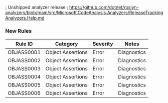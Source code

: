 ﻿; Unshipped analyzer release
; https://github.com/dotnet/roslyn-analyzers/blob/main/src/Microsoft.CodeAnalysis.Analyzers/ReleaseTrackingAnalyzers.Help.md

### New Rules

Rule ID | Category | Severity | Notes
--------|----------|----------|-------
OBJASS0001 | Object Assertions | Error | Diagnostics
OBJASS0002 | Object Assertions | Error | Diagnostics
OBJASS0003 | Object Assertions | Error | Diagnostics
OBJASS0004 | Object Assertions | Error | Diagnostics
OBJASS0005 | Object Assertions | Error | Diagnostics
OBJASS0006 | Object Assertions | Error | Diagnostics
